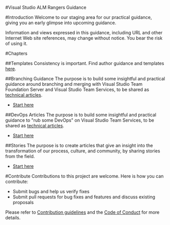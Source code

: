 
#Visual Studio ALM Rangers Guidance 

#Introduction 
Welcome to our staging area for our practical guidance, giving you an early glimpse into upcoming guidance. 

Information and views expressed in this guidance, including URL and other Internet Web site references, may change without
notice. You bear the risk of using it.

#Chapters

##Templates
Consistency is important. Find author guidance and templates [here](src/Templates).

##Branching Guidance
The purpose is to build some insightful and practical guidance around branching and merging with Visual Studio Team Foundation Server and Visual Studio Team Services, to be shared as [technical articles](https://aka.ms/techarticles).

- [Start here](src/Branching)

##DevOps Articles
The purpose is to build some insightful and practical guidance to "rub some DevOps" on Visual Studio Team Services, to be shared as [technical articles](https://aka.ms/techarticles).

- [Start here](src/DevOps)

##Stories
The purpose is to create articles that give an insight into the transformation of our process, culture, and community, by sharing stories from the field.

- [Start here](src/Stories)

#Contribute
Contributions to this project are welcome. Here is how you can contribute:  

- Submit bugs and help us verify fixes  
- Submit pull requests for bug fixes and features and discuss existing proposals   

Please refer to [Contribution guidelines](.github/CONTRIBUTING.md) and the [Code of Conduct](.github/COC.md) for more details.
